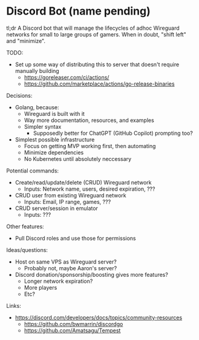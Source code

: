 # Discord Bot (name pending)

tl;dr A Discord bot that will manage the lifecycles of adhoc Wireguard networks for small to large groups of gamers. When in doubt, "shift left" and "minimize".

TODO:

- Set up some way of distributing this to server that doesn't require manually building
  - https://goreleaser.com/ci/actions/
  - https://github.com/marketplace/actions/go-release-binaries

Decisions:

- Golang, because:
  - Wireguard is built with it
  - Way more documentation, resources, and examples
  - Simpler syntax
    - Supposedly better for ChatGPT (GitHub Copilot) prompting too?
- Simplest possible infrastructure
  - Focus on getting MVP working first, then automating
  - Minimize dependencies
  - No Kubernetes until absolutely neccessary

Potential commands:

- Create/read/update/delete (CRUD) Wireguard network
  - Inputs: Network name, users, desired expiration, ???
- CRUD user from existing Wireguard network
  - Inputs: Email, IP range, games, ???
- CRUD server/session in emulator
  - Inputs: ???

Other features:

- Pull Discord roles and use those for permissions

Ideas/questions:

- Host on same VPS as Wireguard server?
  - Probably not, maybe Aaron's server?
- Discord donation/sponsorship/boosting gives more features?
  - Longer network expiration?
  - More players
  - Etc?

Links:

- https://discord.com/developers/docs/topics/community-resources
  - https://github.com/bwmarrin/discordgo
  - https://github.com/Amatsagu/Tempest